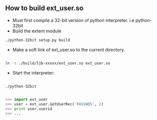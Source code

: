 
How to build ext_user.so
------------------------

* Must first compile a 32-bit version of python interpreter. i.e python-32bit
* Build the extent module
```bash
./python-32bit setup.py build
```
* Make a soft link of ext_user.so to the current directory.
```bash 

ln -s ./build/lib-xxxxx/ext_user.so ext_user.so

```
* Start the interpreter:

```bash

./python-32bit

```

```python

>>> import ext_user
>>> user = ext_user.GetUserRec('PASSWDS', 2)
>>> print user.userid
>>> ...

```


